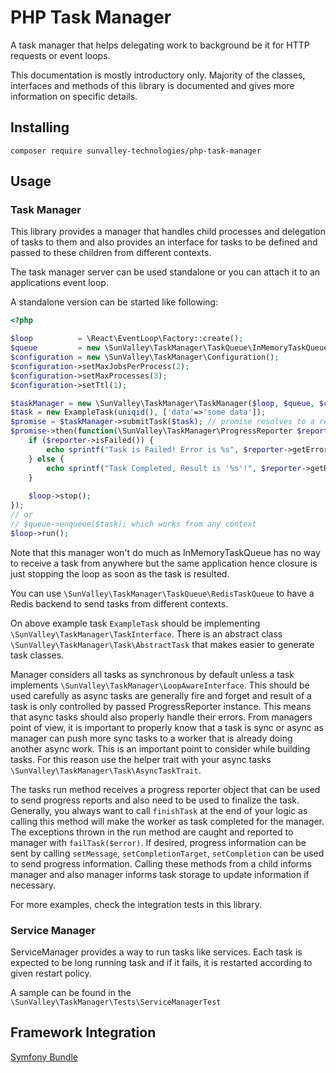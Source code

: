 # PHP Task Manager

A task manager that helps delegating work to background be it for HTTP requests or event loops.

This documentation is mostly introductory only. Majority of the classes, interfaces and methods of this library is documented
and gives more information on specific details.

## Installing

``
composer require sunvalley-technologies/php-task-manager
``

## Usage

### Task Manager

This library provides a manager that handles child processes and delegation of tasks to them and also provides 
an interface for tasks to be defined and passed to these children from different contexts.

The task manager server can be used standalone or you can attach it to an applications event loop.

A standalone version can be started like following:

````php
<?php

$loop          = \React\EventLoop\Factory::create();
$queue         = new \SunValley\TaskManager\TaskQueue\InMemoryTaskQueue($loop);
$configuration = new \SunValley\TaskManager\Configuration();
$configuration->setMaxJobsPerProcess(2);
$configuration->setMaxProcesses(3);
$configuration->setTtl(1);

$taskManager = new \SunValley\TaskManager\TaskManager($loop, $queue, $configuration);
$task = new ExampleTask(uniqid(), ['data'=>'some data']);
$promise = $taskManager->submitTask($task); // promise resolves to a result object
$promise->then(function(\SunValley\TaskManager\ProgressReporter $reporter) use ($loop) {
    if ($reporter->isFailed()) {
        echo sprintf("Task is Failed! Error is %s", $reporter->getError());    
    } else {
        echo sprintf("Task Completed, Result is '%s'!", $reporter->getResult());
    }
    
    $loop->stop();
});
// or 
// $queue->enqueue($task); which works from any context
$loop->run();
````

Note that this manager won't do much as InMemoryTaskQueue has no way to receive a task from anywhere but the same 
application hence closure is just stopping the loop as soon as the task is resulted. 

You can use `\SunValley\TaskManager\TaskQueue\RedisTaskQueue` to have a Redis backend to send tasks from different contexts.

On above example task `ExampleTask` should be implementing `\SunValley\TaskManager\TaskInterface`. There is 
an abstract class `\SunValley\TaskManager\Task\AbstractTask` that makes easier to generate task classes.

Manager considers all tasks as synchronous by default unless a task implements `\SunValley\TaskManager\LoopAwareInterface`.
This should be used carefully as async tasks are generally fire and forget and result of a task is only controlled by 
passed ProgressReporter instance. This means that async tasks should also properly handle their errors. From managers 
point of view, it is important to properly know that a task is sync or async as manager can push more sync tasks to a 
worker that is already doing another async work. This is an important point to consider while building tasks. For this reason
use the helper trait with your async tasks `\SunValley\TaskManager\Task\AsyncTaskTrait`.

The tasks run method receives a progress reporter object that can be used to send progress reports and also need to be used to 
finalize the task. Generally, you always want to call `finishTask` at the end of your logic as calling this method will make the worker 
as task completed for the manager. The exceptions thrown in the run method are caught and reported to manager with `failTask($error)`.
If desired, progress information can be sent by calling `setMessage`, `setCompletionTarget`, `setCompletion` can be used to send progress 
information. Calling these methods from a child informs manager and also manager informs task storage to update information if necessary.
 
For more examples, check the integration tests in this library.

### Service Manager

ServiceManager provides a way to run tasks like services. Each task is expected to be long running task and if it fails, it is restarted according to given restart policy.

A sample can be found in the `\SunValley\TaskManager\Tests\ServiceManagerTest`

## Framework Integration

[Symfony Bundle](https://github.com/sunvalley-technologies/php-task-manager-symfony-bundle)

